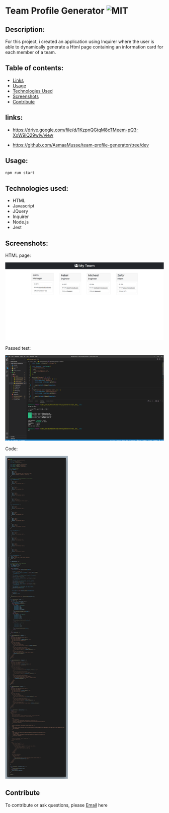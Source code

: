 # Team Profile Generator ![MIT](https://img.shields.io/static/v1?label=MIT&message=License&color=orange)

## Description:

For this project, i created an application using Inquirer where the user is able to dynamically generate a Html page containing an information card for each member of a team.

## Table of contents:
- [Links](#links)
- [Usage](#usage)
- [Technologies Used](#technologies-used)
- [Screenshots](#screenshots)
- [Contribute](#contribute)

## links:

- https://drive.google.com/file/d/1KzpnQGtqM8cTMeem-pQ3-XxW9iQ29wIv/view

- https://github.com/AsmaaMusse/team-profile-generator/tree/dev

## Usage:

```
npm run start
```

## Technologies used:

- HTML
- Javascript
- JQuery
- Inquirer
- Node.js
- Jest

## Screenshots:

HTML page:

![generated_html.jpg](./src/images/generated_html.jpg)

Passed test:

![passed_test.png](./src/images/passed_tests.png)

Code:

![code.png](./src/images/code.png)

## Contribute

To contribute or ask questions, please <a href="https://mail.google.com/mail/u/0/?tf=cm&to=asmaamusse03@gmail.com&cc&bcc&su&body&fs=1">Email</a> here
